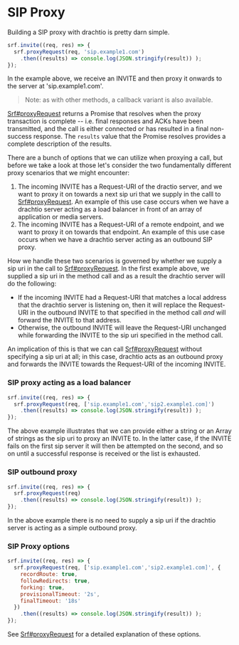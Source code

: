 # SIP Proxy

Building a SIP proxy with drachtio is pretty darn simple.
```js
srf.invite((req, res) => {
  srf.proxyRequest(req, 'sip.example1.com')
    .then((results) => console.log(JSON.stringify(result)) );
});
```
In the example above, we receive an INVITE and then proxy it onwards to the server at 'sip.example1.com'.

> Note: as with other methods, a callback variant is also available.

[Srf#proxyRequest](/docs/api#Srf+proxyRequest) returns a Promise that resolves when the proxy transaction is complete -- i.e. final responses and ACKs have been transmitted, and the call is either connected or has resulted in a final non-success response. The `results` value that the Promise resolves provides a complete description of the results.

There are a bunch of options that we can utilize when proxying a call, but before we take a look at those let's consider the two fundamentally different proxy scenarios that we might encounter:
1. The incoming INVITE has a Request-URI of the dractio server, and we want to proxy it on towards a next sip uri that we supply in the calll to [Srf#proxyRequest](/docs/api#Srf+proxyRequest).  An example of this use case occurs when we have a drachtio server acting as a load balancer in front of an array of application or media servers.
2. The incoming INVITE has a Request-URI of a remote endpoint, and we want to proxy it on towards that endpoint.  An example of this use case occurs when we have a drachtio server acting as an outbound SIP proxy.

How we handle these two scenarios is governed by whether we supply a sip uri in the call to [Srf#proxyRequest](/docs/api#Srf+proxyRequest).  In the first example above, we supplied a sip uri in the method call and as a result the drachtio server will do the following:
* If the incoming INVITE had a Request-URI that matches a local address that the drachtio server is listening on, then it will replace the Request-URI in the outbound INVITE to that specified in the method call *and* will forward the INVITE to that address.
* Otherwise, the outbound INVITE will leave the Request-URI unchanged while forwarding the INVITE to the sip uri specified in the method call. 

An implication of this is that we can call [Srf#proxyRequest](/docs/api#Srf+proxyRequest) without specifying a sip uri at all; in this case, drachtio acts as an outbound proxy and forwards the INVITE towards the Request-URI of the incoming INVITE.

### SIP proxy acting as a load balancer
```js
srf.invite((req, res) => {
  srf.proxyRequest(req, ['sip.example1.com','sip2.example1.com]')
    .then((results) => console.log(JSON.stringify(result)) );
});
```
The above example illustrates that we can provide either a string or an Array of strings as the sip uri to proxy an INVITE to.  In the latter case, if the INVITE fails on the first sip server it will then be attempted on the second, and so on until a successful response is received or the list is exhausted.

### SIP outbound proxy
```js
srf.invite((req, res) => {
  srf.proxyRequest(req)
    .then((results) => console.log(JSON.stringify(result)) );
});
```
In the above example there is no need to supply a sip uri if the drachtio server is acting as a simple outbound proxy.

### SIP Proxy options
```js
srf.invite((req, res) => {
  srf.proxyRequest(req, ['sip.example1.com','sip2.example1.com]', {
    recordRoute: true,
    followRedirects: true,
    forking: true,
    provisionalTimeout: '2s',
    finalTimeout: '18s'
  })
    .then((results) => console.log(JSON.stringify(result)) );
});
```
See [Srf#proxyRequest](/docs/api#Srf+proxyRequest) for a detailed explanation of these options.